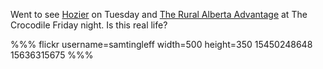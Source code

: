 Went to see [Hozier](http://hozier.com/) on Tuesday and [The Rural Alberta Advantage](http://www.theraa.com/) at The Crocodile Friday night. Is this real life?

%%% flickr username=samtingleff width=500 height=350
15450248648
15636315675
%%%
